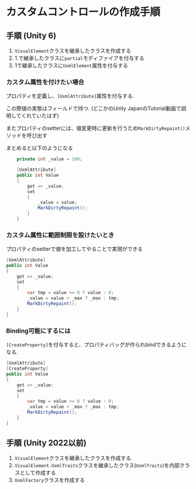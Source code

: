 # カスタムコントロールの作成手順

## 手順 (Unity 6)

1. `VisualElement`クラスを継承したクラスを作成する
2. 1.で継承したクラスに`partial`モディファイアを付与する
3. 1で継承したクラスに`UxmlElement`属性を付与する

### カスタム属性を付けたい場合

プロパティを定義し、`[UxmlAttribute]`属性を付与する.

この際値の実態はフィールドで持つ. (どこかのUnity JapanのTutorial動画で説明してくれていたはず)

またプロパティのsetterには、値変更時に更新を行うため`MarkDirtyRepaint()`メソッドを呼び出す

まとめると以下のようになる

```C#:Sample.cs
    private int _value = 100;

    [UxmlAttribute]
    public int Value
    {
        get => _value;
        set
        {
            _value = value;
            MarkDirtyRepaint();
        }
    }
```

### カスタム属性に範囲制限を設けたいとき

プロパティのsetterで値を加工してやることで実現ができる

```c#
[UxmlAttribute]
public int Value
{
    get => _value;
    set
    {
        var tmp = value >= 0 ? value : 0;
        _value = value > _max ? _max : tmp;
        MarkDirtyRepaint();
    }
}
```

### Binding可能にするには

`[CreateProperty]`を付与すると、プロパティバッグが作られbindできるようになる.

```c#
[UxmlAttribute]
[CreateProperty]
public int Value
{
    get => _value;
    set
    {
        var tmp = value >= 0 ? value : 0;
        _value = value > _max ? _max : tmp;
        MarkDirtyRepaint();
    }
}
```

## 手順 (Unity 2022以前)

1. `VisualElement`クラスを継承したクラスを作成する.
2. `VisualElement.UxmlTraits`クラスを継承したクラス(`UxmlTraits`)を内部クラスとして作成する
3. `UxmlFactory`クラスを作成する
